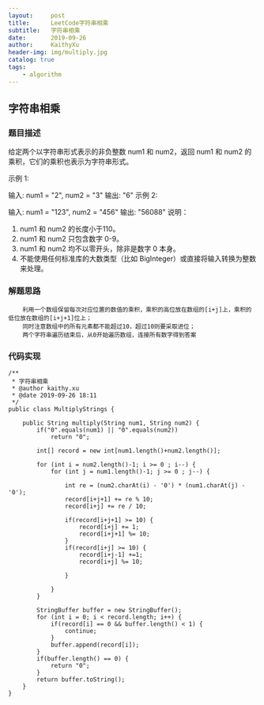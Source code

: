 ```yaml
---
layout:     post
title:      LeetCode字符串相乘
subtitle:   字符串相乘
date:       2019-09-26
author:     KaithyXu
header-img: img/multiply.jpg
catalog: true
tags:
    - algorithm
---
```

## 字符串相乘


### 题目描述

给定两个以字符串形式表示的非负整数 num1 和 num2，返回 num1 和 num2 的乘积，它们的乘积也表示为字符串形式。

示例 1:

输入: num1 = "2", num2 = "3"
输出: "6"
示例 2:

输入: num1 = "123", num2 = "456"
输出: "56088"
说明：

1. num1 和 num2 的长度小于110。
2. num1 和 num2 只包含数字 0-9。
3. num1 和 num2 均不以零开头，除非是数字 0 本身。
4. 不能使用任何标准库的大数类型（比如 BigInteger）或直接将输入转换为整数来处理。


### 解题思路

        利用一个数组保留每次对应位置的数值的乘积，乘积的高位放在数组的[i+j]上，乘积的低位放在数组的[i+j+1]位上；
        同时注意数组中的所有元素都不能超过10，超过10则要采取进位；
        两个字符串遍历结束后，从0开始遍历数组，连接所有数字得到答案

### 代码实现

```
/**
 * 字符串相乘
 * @author kaithy.xu
 * @date 2019-09-26 18:11
 */
public class MultiplyStrings {

    public String multiply(String num1, String num2) {
        if("0".equals(num1) || "0".equals(num2))
            return "0";

        int[] record = new int[num1.length()+num2.length()];

        for (int i = num2.length()-1; i >= 0 ; i--) {
            for (int j = num1.length()-1; j >= 0 ; j--) {

                int re = (num2.charAt(i) - '0') * (num1.charAt(j) - '0');
                record[i+j+1] += re % 10;
                record[i+j] += re / 10;

                if(record[i+j+1] >= 10) {
                    record[i+j] += 1;
                    record[i+j+1] %= 10;
                }
                if(record[i+j] >= 10) {
                    record[i+j-1] +=1;
                    record[i+j] %= 10;

                }

            }
        }

        StringBuffer buffer = new StringBuffer();
        for (int i = 0; i < record.length; i++) {
            if(record[i] == 0 && buffer.length() < 1) {
                continue;
            }
            buffer.append(record[i]);
        }
        if(buffer.length() == 0) {
            return "0";
        }
        return buffer.toString();
    }
}


```

